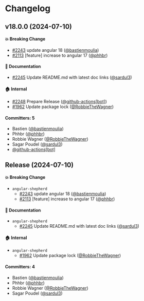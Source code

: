 # Changelog


## v18.0.0 (2024-07-10)

#### :boom: Breaking Change
* [#2243](https://github.com/shepherd-pro/angular-shepherd/pull/2243) update angular 18 ([@bastienmoulia](https://github.com/bastienmoulia))
* [#2113](https://github.com/shepherd-pro/angular-shepherd/pull/2113) [feature] increase to angular 17 ([@phhbr](https://github.com/phhbr))

#### :memo: Documentation
* [#2245](https://github.com/shepherd-pro/angular-shepherd/pull/2245) Update README.md with latest doc links ([@sardul3](https://github.com/sardul3))

#### :house: Internal
* [#2248](https://github.com/shepherd-pro/angular-shepherd/pull/2248) Prepare Release ([@github-actions[bot]](https://github.com/apps/github-actions))
* [#1962](https://github.com/shepherd-pro/angular-shepherd/pull/1962) Update package lock ([@RobbieTheWagner](https://github.com/RobbieTheWagner))

#### Committers: 5
- Bastien ([@bastienmoulia](https://github.com/bastienmoulia))
- Phhbr ([@phhbr](https://github.com/phhbr))
- Robbie Wagner ([@RobbieTheWagner](https://github.com/RobbieTheWagner))
- Sagar Poudel ([@sardul3](https://github.com/sardul3))
- [@github-actions[bot]](https://github.com/apps/github-actions)

## Release (2024-07-10)



#### :boom: Breaking Change
* `angular-shepherd`
  * [#2243](https://github.com/shepherd-pro/angular-shepherd/pull/2243) update angular 18 ([@bastienmoulia](https://github.com/bastienmoulia))
  * [#2113](https://github.com/shepherd-pro/angular-shepherd/pull/2113) [feature] increase to angular 17 ([@phhbr](https://github.com/phhbr))

#### :memo: Documentation
* `angular-shepherd`
  * [#2245](https://github.com/shepherd-pro/angular-shepherd/pull/2245) Update README.md with latest doc links ([@sardul3](https://github.com/sardul3))

#### :house: Internal
* `angular-shepherd`
  * [#1962](https://github.com/shepherd-pro/angular-shepherd/pull/1962) Update package lock ([@RobbieTheWagner](https://github.com/RobbieTheWagner))

#### Committers: 4
- Bastien ([@bastienmoulia](https://github.com/bastienmoulia))
- Phhbr ([@phhbr](https://github.com/phhbr))
- Robbie Wagner ([@RobbieTheWagner](https://github.com/RobbieTheWagner))
- Sagar Poudel ([@sardul3](https://github.com/sardul3))
